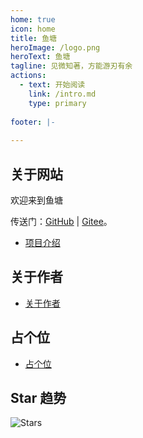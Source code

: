 ```yaml
---
home: true
icon: home
title: 鱼塘
heroImage: /logo.png
heroText: 鱼塘
tagline: 见微知著，方能游刃有余
actions:
  - text: 开始阅读
    link: /intro.md
    type: primary
    
footer: |-
 
---
```


## 关于网站

欢迎来到鱼塘

传送门：[GitHub](https://github.com/muchfish) | [Gitee](https://gitee.com/daiwencheng)。

- [项目介绍](./intro.md)

## 关于作者

- [关于作者](./intro.md)

## 占个位
- [占个位](./intro.md)

## Star 趋势

![Stars](https://api.star-history.com/svg?repos=muchfish/blogs&type=Date)
